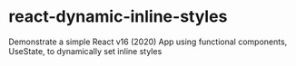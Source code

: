# react-dynamic-inline-styles

Demonstrate a simple React v16 (2020) App using functional components, UseState, to dynamically set inline styles
